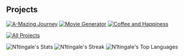 ## Projects
[![A-Mazing Journey](https://github-readme-stats.vercel.app/api/pin/?username=d3nnyyy&repo=A-MazingJourney&border_color=39D353&bg_color=0D1117&title_color=C9D1D9&text_color=8B949E&icon_color=39D353)](https://github.com/d3nnyyy/A-MazingJourney)
[![Movie Generator](https://github-readme-stats.vercel.app/api/pin/?username=d3nnyyy&repo=movieGenerator&border_color=39D353&bg_color=0D1117&title_color=C9D1D9&text_color=8B949E&icon_color=39D353)](https://github.com/d3nnyyy/movieGenerator)
[![Coffee and Happiness](https://github-readme-stats.vercel.app/api/pin/?username=hurrr1cane&repo=CoffeeAndHappiness&border_color=39D353&bg_color=0D1117&title_color=C9D1D9&text_color=8B949E&icon_color=39D353)](https://github.com/hurrr1cane/CoffeeAndHappiness)
<p align="left">
  <a href="https://github.com/N1tingale?tab=repositories" target="_blank"><img alt="All Projects" title="All Projects" src="https://img.shields.io/badge/-View%20All%20Projects-39D353?style=for-the-badge"/></a>
</p>

![N1tingale's Stats](https://github-readme-stats.vercel.app/api?username=N1tingale&theme=dark&show_icons=true&hide_border=true&count_private=true)
![N1tingale's Streak](https://github-readme-streak-stats.herokuapp.com/?user=N1tingale&theme=dark&hide_border=true)
![N1tingale's Top Languages](https://github-readme-stats.vercel.app/api/top-langs/?username=N1tingale&theme=dark&show_icons=true&hide_border=true&layout=compact)
